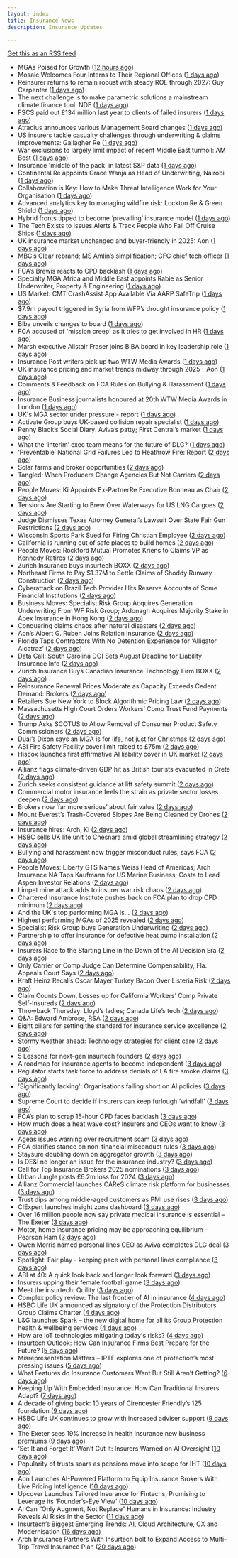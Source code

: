 ```yaml
---
layout: index
title: Insurance News
description: Insurance Updates

---
```


[Get this as an RSS feed](/insurance.rss)

<!-- news_marker starts -->
- MGAs Poised for Growth ([12 hours ago](https://insurance-edge.net/2025/07/05/mgas-poised-for-growth/))
- Mosaic Welcomes Four Interns to Their Regional Offices ([1 days ago](https://insurance-edge.net/2025/07/04/mosaic-welcomes-four-interns-to-their-regional-offices/))
- Reinsurer returns to remain robust with steady ROE through 2027: Guy Carpenter ([1 days ago](https://www.reinsurancene.ws/reinsurer-returns-to-remain-robust-with-steady-roe-through-2027-guy-carpenter/))
- The next challenge is to make parametric solutions a mainstream climate finance tool: NDF ([1 days ago](https://www.reinsurancene.ws/the-next-challenge-is-to-make-parametric-solutions-a-mainstream-climate-finance-tool-ndf/))
- FSCS paid out £134 million last year to clients of failed insurers ([1 days ago](https://www.insurancebusinessmag.com/uk/news/breaking-news/fscs-paid-out-134-million-last-year-to-clients-of-failed-insurers-541517.aspx))
- Atradius announces various Management Board changes ([1 days ago](https://www.reinsurancene.ws/atradius-announces-various-management-board-changes/))
- US insurers tackle casualty challenges through underwriting & claims improvements: Gallagher Re ([1 days ago](https://www.reinsurancene.ws/us-insurers-tackle-casualty-challenges-through-underwriting-claims-improvements-gallagher-re/))
- War exclusions to largely limit impact of recent Middle East turmoil: AM Best ([1 days ago](https://www.reinsurancene.ws/war-exclusions-to-largely-limit-impact-of-recent-middle-east-turmoil-am-best/))
- Insurance 'middle of the pack' in latest S&P data ([1 days ago](https://www.insurancebusinessmag.com/uk/news/breaking-news/insurance-middle-of-the-pack-in-latest-sandp-data-541505.aspx))
- Continental Re appoints Grace Wanja as Head of Underwriting, Nairobi ([1 days ago](https://www.reinsurancene.ws/continental-re-appoints-grace-wanja-as-head-of-underwriting-nairobi/))
- Collaboration is Key: How to Make Threat Intelligence Work for Your Organisation ([1 days ago](https://insurance-edge.net/2025/07/04/collaboration-is-key-how-to-make-threat-intelligence-work-for-your-organisation/))
- Advanced analytics key to managing wildfire risk: Lockton Re & Green Shield ([1 days ago](https://www.reinsurancene.ws/advanced-analytics-key-to-managing-wildfire-risk-lockton-re-green-shield/))
- Hybrid fronts tipped to become ‘prevailing’ insurance model ([1 days ago](https://www.postonline.co.uk/news/7958080/hybrid-fronts-tipped-to-become-%E2%80%98prevailing%E2%80%99-insurance-model))
- The Tech Exists to Issues Alerts & Track People Who Fall Off Cruise Ships ([1 days ago](https://insurance-edge.net/2025/07/04/the-tech-exists-to-issues-alerts-track-people-who-fall-off-cruise-ships/))
- UK insurance market unchanged and buyer-friendly in 2025: Aon ([1 days ago](https://www.reinsurancene.ws/uk-insurance-market-unchanged-and-buyer-friendly-in-2025-aon/))
- MBC’s Clear rebrand; MS Amlin’s simplification; CFC chief tech officer ([1 days ago](https://www.postonline.co.uk/news/7958061/mbc%E2%80%99s-clear-rebrand-ms-amlin%E2%80%99s-simplification-cfc-chief-tech-officer))
- FCA’s Brewis reacts to CPD backlash ([1 days ago](https://www.postonline.co.uk/news/7958077/fca%E2%80%99s-brewis-reacts-to-cpd-backlash))
- Specialty MGA Africa and Middle East appoints Rabie as Senior Underwriter, Property & Engineering ([1 days ago](https://www.reinsurancene.ws/specialty-mga-africa-and-middle-east-appoints-rabie-as-senior-underwriter-property-engineering/))
- US Market: CMT CrashAssist App Available Via AARP SafeTrip ([1 days ago](https://insurance-edge.net/2025/07/04/us-market-cmt-crashassist-app-available/))
- $7.9m payout triggered in Syria from WFP’s drought insurance policy ([1 days ago](https://www.reinsurancene.ws/7-9m-payout-triggered-in-syria-from-wfps-drought-insurance-policy/))
- Biba unveils changes to board ([1 days ago](https://www.postonline.co.uk/broker/7958072/biba-unveils-changes-to-board))
- FCA accused of 'mission creep' as it tries to get involved in HR ([1 days ago](https://www.insurancebusinessmag.com/uk/news/breaking-news/fca-accused-of-mission-creep-as-it-tries-to-get-involved-in-hr-541397.aspx))
- Marsh executive Alistair Fraser joins BIBA board in key leadership role ([1 days ago](https://www.insurancebusinessmag.com/uk/news/breaking-news/marsh-executive-alistair-fraser-joins-biba-board-in-key-leadership-role-541478.aspx))
- Insurance Post writers pick up two WTW Media Awards ([1 days ago](https://www.postonline.co.uk/news/7958073/insurance-post-writers-pick-up-two-wtw-media-awards))
- UK insurance pricing and market trends midway through 2025 - Aon ([1 days ago](https://www.insurancebusinessmag.com/uk/news/breaking-news/uk-insurance-pricing-and-market-trends-midway-through-2025--aon-541474.aspx))
- Comments & Feedback on FCA Rules on Bullying & Harassment ([1 days ago](https://insurance-edge.net/2025/07/04/comments-feedback-on-fca-rules-on-bullying-harassment/))
- Insurance Business journalists honoured at 20th WTW Media Awards in London ([1 days ago](https://www.insurancebusinessmag.com/uk/news/breaking-news/insurance-business-journalists-honoured-at-20th-wtw-media-awards-in-london-541470.aspx))
- UK's MGA sector under pressure - report ([1 days ago](https://www.insurancebusinessmag.com/uk/news/breaking-news/uks-mga-sector-under-pressure--report-541467.aspx))
- Activate Group buys UK-based collision repair specialist ([1 days ago](https://www.insurancebusinessmag.com/uk/news/breaking-news/activate-group-buys-ukbased-collision-repair-specialist-541464.aspx))
- Penny Black’s Social Diary: Aviva’s patty; First Central’s market ([1 days ago](https://www.postonline.co.uk/people/7957842/penny-black%E2%80%99s-social-diary-aviva%E2%80%99s-patty-first-central%E2%80%99s-market))
- What the ‘interim’ exec team means for the future of DLG? ([1 days ago](https://www.postonline.co.uk/personal/7958068/what-the-%E2%80%98interim%E2%80%99-exec-team-means-for-the-future-of-dlg))
- ‘Preventable’ National Grid Failures Led to Heathrow Fire: Report ([2 days ago](https://www.insurancejournal.com/news/international/2025/07/03/830295.htm))
- Solar farms and broker opportunities ([2 days ago](https://www.insurancebusinessmag.com/uk/news/breaking-news/solar-farms-and-broker-opportunities-541410.aspx))
- Tangled: When Producers Change Agencies But Not Carriers ([2 days ago](https://www.insurancejournal.com/blogs/agentsync/2025/07/03/830272.htm))
- People Moves: Ki Appoints Ex-PartnerRe Executive Bonneau as Chair ([2 days ago](https://www.insurancejournal.com/news/international/2025/07/03/830261.htm))
- Tensions Are Starting to Brew Over Waterways for US LNG Cargoes ([2 days ago](https://www.insurancejournal.com/news/southcentral/2025/07/03/830263.htm))
- Judge Dismisses Texas Attorney General’s Lawsuit Over State Fair Gun Restrictions ([2 days ago](https://www.insurancejournal.com/news/southcentral/2025/07/03/830256.htm))
- Wisconsin Sports Park Sued for Firing Christian Employee ([2 days ago](https://www.insurancejournal.com/news/midwest/2025/07/03/830252.htm))
- California is running out of safe places to build homes ([2 days ago](https://www.dig-in.com/articles/california-is-running-out-of-safe-places-to-build-homes))
- People Moves: Rockford Mutual Promotes Kriens to Claims VP as Kennedy Retires ([2 days ago](https://www.insurancejournal.com/news/midwest/2025/07/03/830176.htm))
- Zurich Insurance buys insurtech BOXX ([2 days ago](https://www.dig-in.com/articles/zurich-insurance-buys-insurtech-boxx))
- Northeast Firms to Pay $1.37M to Settle Claims of Shoddy Runway Construction ([2 days ago](https://www.insurancejournal.com/news/east/2025/07/03/830237.htm))
- Cyberattack on Brazil Tech Provider Hits Reserve Accounts of Some Financial Institutions ([2 days ago](https://www.insurancejournal.com/news/international/2025/07/03/830242.htm))
- Business Moves: Specialist Risk Group Acquires Generation Underwriting From WF Risk Group; Ardonagh Acquires Majority Stake in Apex Insurance in Hong Kong ([2 days ago](https://www.insurancejournal.com/news/international/2025/07/03/830224.htm))
- Conquering claims chaos after natural disasters ([2 days ago](https://www.insurancejournal.com/blogs/cotality/2025/07/03/830136.htm))
- Aon’s Albert G. Ruben Joins Relation Insurance ([2 days ago](https://www.insurancejournal.com/news/national/2025/07/03/830203.htm))
- Florida Taps Contractors With No Detention Experience for ‘Alligator Alcatraz’ ([2 days ago](https://www.insurancejournal.com/news/southeast/2025/07/03/830204.htm))
- Data Call: South Carolina DOI Sets August Deadline for Liability Insurance Info ([2 days ago](https://www.insurancejournal.com/news/southeast/2025/07/03/830186.htm))
- Zurich Insurance Buys Canadian Insurance Technology Firm BOXX ([2 days ago](https://www.insurancejournal.com/news/international/2025/07/03/830181.htm))
- Reinsurance Renewal Prices Moderate as Capacity Exceeds Cedent Demand: Brokers ([2 days ago](https://www.insurancejournal.com/news/international/2025/07/03/830166.htm))
- Retailers Sue New York to Block Algorithmic Pricing Law ([2 days ago](https://www.insurancejournal.com/news/east/2025/07/03/830163.htm))
- Massachusetts High Court Orders Workers’ Comp Trust Fund Payments ([2 days ago](https://www.insurancejournal.com/news/east/2025/07/03/830160.htm))
- Trump Asks SCOTUS to Allow Removal of Consumer Product Safety Commissioners ([2 days ago](https://www.insurancejournal.com/news/national/2025/07/03/830146.htm))
- Dual’s Dixon says an MGA is for life, not just for Christmas ([2 days ago](https://www.postonline.co.uk/news/7958070/dual%E2%80%99s-dixon-says-an-mga-is-for-life-not-just-for-christmas))
- ABI Fire Safety Facility cover limit raised to £75m ([2 days ago](https://www.postonline.co.uk/personal/7958069/abi-fire-safety-facility-cover-limit-raised-to-%C2%A375m))
- Hiscox launches first affirmative AI liability cover in UK market ([2 days ago](https://www.insurancebusinessmag.com/uk/news/cyber/hiscox-launches-first-affirmative-ai-liability-cover-in-uk-market-540863.aspx))
- Allianz flags climate-driven GDP hit as British tourists evacuated in Crete ([2 days ago](https://www.insurancebusinessmag.com/uk/news/breaking-news/allianz-flags-climatedriven-gdp-hit-as-british-tourists-evacuated-in-crete-541338.aspx))
- Zurich seeks consistent guidance at lift safety summit ([2 days ago](https://www.postonline.co.uk/commercial/7958060/zurich-seeks-consistent-guidance-at-lift-safety-summit))
- Commercial motor insurance feels the strain as private sector losses deepen ([2 days ago](https://www.insurancebusinessmag.com/uk/news/auto-motor/commercial-motor-insurance-feels-the-strain-as-private-sector-losses-deepen-541336.aspx))
- Brokers now ‘far more serious’ about fair value ([2 days ago](https://www.postonline.co.uk/broker/7958051/brokers-now-%E2%80%98far-more-serious%E2%80%99-about-fair-value))
- Mount Everest’s Trash-Covered Slopes Are Being Cleaned by Drones ([2 days ago](https://www.insurancejournal.com/news/international/2025/07/03/830155.htm))
- Insurance hires: Arch, Ki ([2 days ago](https://www.insurancebusinessmag.com/uk/news/breaking-news/insurance-hires-arch-ki-541317.aspx))
- HSBC sells UK life unit to Chesnara amid global streamlining strategy ([2 days ago](https://www.insurancebusinessmag.com/uk/news/breaking-news/hsbc-sells-uk-life-unit-to-chesnara-amid-global-streamlining-strategy-541314.aspx))
- Bullying and harassment now trigger misconduct rules, says FCA ([2 days ago](https://www.insurancebusinessmag.com/uk/news/breaking-news/bullying-and-harassment-now-trigger-misconduct-rules-says-fca-541312.aspx))
- People Moves: Liberty GTS Names Weiss Head of Americas; Arch Insurance NA Taps Kaufmann for US Marine Business; Costa to Lead Aspen Investor Relations ([2 days ago](https://www.insurancejournal.com/news/national/2025/07/03/830070.htm))
- Limpet mine attack adds to insurer war risk chaos ([2 days ago](https://www.insurancebusinessmag.com/uk/news/marine/limpet-mine-attack-adds-to-insurer-war-risk-chaos-541296.aspx))
- Chartered Insurance Institute pushes back on FCA plan to drop CPD minimum ([2 days ago](https://www.insurancebusinessmag.com/uk/news/breaking-news/chartered-insurance-institute-pushes-back-on-fca-plan-to-drop-cpd-minimum-541294.aspx))
- And the UK's top performing MGA is… ([2 days ago](https://www.insurancebusinessmag.com/uk/news/breaking-news/and-the-uks-top-performing-mga-is-541291.aspx))
- Highest performing MGAs of 2025 revealed ([2 days ago](https://www.postonline.co.uk/personal/7958065/highest-performing-mgas-of-2025-revealed))
- Specialist Risk Group buys Generation Underwriting ([2 days ago](https://www.insurancebusinessmag.com/uk/news/breaking-news/specialist-risk-group-buys-generation-underwriting-541292.aspx))
- Partnership to offer insurance for defective heat pump installation ([2 days ago](https://www.insurancebusinessmag.com/uk/news/property-insurance/partnership-to-offer-insurance-for-defective-heat-pump-installation-541290.aspx))
- Insurers Race to the Starting Line in the Dawn of the AI Decision Era ([2 days ago](https://www.insurancejournal.com/news/national/2025/07/03/830087.htm))
- Only Carrier or Comp Judge Can Determine Compensability, Fla. Appeals Court Says ([2 days ago](https://www.insurancejournal.com/news/southeast/2025/07/03/830124.htm))
- Kraft Heinz Recalls Oscar Mayer Turkey Bacon Over Listeria Risk ([2 days ago](https://www.insurancejournal.com/news/national/2025/07/03/830142.htm))
- Claim Counts Down, Losses up for California Workers’ Comp Private Self-Insureds ([2 days ago](https://www.insurancejournal.com/news/west/2025/07/03/830081.htm))
- Throwback Thursday: Lloyd’s ladies; Canada Life’s tech ([2 days ago](https://www.postonline.co.uk/lloyd%E2%80%99slondon/7956733/throwback-thursday-lloyd%E2%80%99s-ladies-canada-life%E2%80%99s-tech))
- Q&A: Edward Ambrose, RSA ([2 days ago](https://www.postonline.co.uk/commercial/7957600/qa-rsa%E2%80%99s-edward-ambrose-on-insuring-climate-professionals))
- Eight pillars for setting the standard for insurance service excellence ([2 days ago](https://www.postonline.co.uk/claims/7958010/eight-pillars-for-setting-the-standard-for-insurance-service-excellence))
- Stormy weather ahead: Technology strategies for client care ([2 days ago](https://www.dig-in.com/opinion/technology-strategies-for-client-care-during-weather-perils))
- 5 Lessons for next-gen insurtech founders ([2 days ago](https://www.dig-in.com/opinion/5-lessons-for-next-gen-insurtech-founders))
- A roadmap for insurance agents to become independent ([3 days ago](https://www.dig-in.com/opinion/a-roadmap-for-insurance-agents-to-become-independent))
- Regulator starts task force to address denials of LA fire smoke claims ([3 days ago](https://www.dig-in.com/news/regulator-starts-task-force-to-address-la-fire-smoke-claims))
- 'Significantly lacking': Organisations falling short on AI policies ([3 days ago](https://www.insurancebusinessmag.com/uk/business-strategy/significantly-lacking-organisations-falling-short-on-ai-policies-541262.aspx))
- Supreme Court to decide if insurers can keep furlough ‘windfall’ ([3 days ago](https://www.postonline.co.uk/commercial/7958063/supreme-court-to-decide-if-insurers-can-keep-furlough-%E2%80%98windfall%E2%80%99))
- FCA’s plan to scrap 15-hour CPD faces backlash ([3 days ago](https://www.postonline.co.uk/news/7958062/fca%E2%80%99s-plan-to-scrap-15-hour-cpd-faces-backlash))
- How much does a heat wave cost? Insurers and CEOs want to know ([3 days ago](https://www.dig-in.com/articles/how-much-does-a-heat-wave-cost-insurers-ceos-want-to-know))
- Ageas issues warning over recruitment scam ([3 days ago](https://www.postonline.co.uk/personal/7958059/ageas-issues-warning-over-recruitment-scam))
- FCA clarifies stance on non-financial misconduct rules ([3 days ago](https://www.postonline.co.uk/regulation/7958058/fca-confirms-non-financial-misconduct-violates-conduct-rules-for-insurers))
- Staysure doubling down on aggregator growth ([3 days ago](https://www.postonline.co.uk/news/7958037/staysure-doubling-down-on-aggregator-growth))
- Is DE&I no longer an issue for the insurance industry? ([3 days ago](https://www.insurancebusinessmag.com/uk/tv/is-deandi-no-longer-an-issue-for-the-insurance-industry-541196.aspx))
- Call for Top Insurance Brokers 2025 nominations ([3 days ago](https://www.insurancebusinessmag.com/uk/news/breaking-news/call-for-top-insurance-brokers-2025-nominations-541195.aspx))
- Urban Jungle posts £6.2m loss for 2024 ([3 days ago](https://www.postonline.co.uk/technology/7958056/urban-jungle-posts-%C2%A362m-loss-for-2024))
- Allianz Commercial launches CAReS climate risk platform for businesses ([3 days ago](https://www.insurancebusinessmag.com/uk/news/catastrophe/allianz-commercial-launches-cares-climate-risk-platform-for-businesses-541186.aspx))
- Trust dips among middle-aged customers as PMI use rises ([3 days ago](https://ifamagazine.com/trust-dips-among-middle-aged-customers-as-pmi-use-rises/))
- CIExpert launches insight zone dashboard ([3 days ago](https://ifamagazine.com/ciexpert-launches-insight-zone-dashboard/))
- Over 16 million people now say private medical insurance is essential – The Exeter ([3 days ago](https://ifamagazine.com/over-16-million-people-now-say-private-medical-insurance-is-essential-the-exeter/))
- Motor, home insurance pricing may be approaching equilibrium – Pearson Ham ([3 days ago](https://www.insurancebusinessmag.com/uk/news/auto-motor/motor-home-insurance-pricing-may-be-approaching-equilibrium--pearson-ham-541180.aspx))
- Owen Morris named personal lines CEO as Aviva completes DLG deal ([3 days ago](https://www.postonline.co.uk/news/7958055/owen-morris-appointed-personal-lines-ceo-as-aviva-completes-dlg-deal))
- Spotlight: Fair play - keeping pace with personal lines compliance ([3 days ago](https://www.postonline.co.uk/regulation/7957882/spotlight-fair-play-keeping-pace-with-personal-lines-compliance))
- ABI at 40: A quick look back and longer look forward ([3 days ago](https://www.postonline.co.uk/regulation/7957233/abi-at-40-a-quick-look-back-and-longer-look-forward))
- Insurers upping their female football game ([3 days ago](https://www.postonline.co.uk/commercial/7957892/insurers-upping-their-female-football-game))
- Meet the insurtech: Quility ([3 days ago](https://www.dig-in.com/news/meet-the-insurtech-quility))
- Complex policy review: The last frontier of AI in insurance ([4 days ago](https://www.dig-in.com/opinion/complex-policy-review-and-ai-in-insurance))
- HSBC Life UK announced as signatory of the Protection Distributors Group Claims Charter ([4 days ago](https://ifamagazine.com/hsbc-life-uk-announced-as-signatory-of-the-protection-distributors-group-claims-charter/))
- L&G launches Spark – the new digital home for all its Group Protection health & wellbeing services ([4 days ago](https://ifamagazine.com/lg-launches-spark-the-new-digital-home-for-all-its-group-protection-health-wellbeing-services/))
- How are IoT technologies mitigating today's risks? ([4 days ago](https://www.dig-in.com/news/how-iot-technologies-are-mitigating-risks))
- Insurtech Outlook: How Can Insurance Firms Best Prepare for the Future? ([5 days ago](https://thefintechtimes.com/insurtech-outlook-how-can-insurance-firms-best-prepare-for-the-future/))
- Misrepresentation Matters – IPTF explores one of protection’s most pressing issues ([5 days ago](https://ifamagazine.com/misrepresentation-matters-iptf-explores-one-of-protections-most-pressing-issues/))
- What Features do Insurance Customers Want But Still Aren’t Getting? ([6 days ago](https://thefintechtimes.com/what-features-do-insurance-customers-want-but-still-arent-getting/))
- Keeping Up With Embedded Insurance: How Can Traditional Insurers Adapt? ([7 days ago](https://thefintechtimes.com/keeping-up-with-embedded-insurance-how-can-traditional-insurers-adapt/))
- A decade of giving back: 10 years of Cirencester Friendly’s 125 foundation ([9 days ago](https://ifamagazine.com/a-decade-of-giving-back-10-years-of-cirencester-friendlys-125-foundation/))
- HSBC Life UK continues to grow with increased adviser support ([9 days ago](https://ifamagazine.com/hsbc-life-uk-continues-to-grow-with-increased-adviser-support/))
- The Exeter sees 19% increase in health insurance new business premiums ([9 days ago](https://ifamagazine.com/the-exeter-sees-19-increase-in-health-insurance-new-business-premiums/))
- ‘Set It and Forget It’ Won’t Cut It: Insurers Warned on AI Oversight ([10 days ago](https://thefintechtimes.com/set-it-and-forget-it-wont-cut-it-insurers-warned-on-ai-oversight/))
- Popularity of trusts soars as pensions move into scope for IHT ([10 days ago](https://ifamagazine.com/popularity-of-trusts-soars-as-pensions-move-into-scope-for-iht/))
- Aon Launches AI-Powered Platform to Equip Insurance Brokers With Live Pricing Intelligence ([10 days ago](https://thefintechtimes.com/aon-launches-ai-powered-platform-to-equip-insurance-brokers-with-live-pricing-intelligence/))
- Upcover Launches Tailored Insurance for Fintechs, Promising to Leverage its ‘Founder’s-Eye View’ ([10 days ago](https://thefintechtimes.com/upcover-launches-tailored-insurance-for-fintechs-promising-to-leverage-its-founders-eye-view/))
- AI Can “Only Augment, Not Replace” Humans in Insurance: Industry Reveals AI Risks in the Sector ([11 days ago](https://thefintechtimes.com/ai-can-only-augment-not-replace-humans-in-insurance-industry-reveals-ai-risks-in-the-sector/))
- Insurtech’s Biggest Emerging Trends: AI, Cloud Architecture, CX and Modernisation ([16 days ago](https://thefintechtimes.com/insurtech-biggest-emerging-trends-ai-cloud-architecture-cx-and-data/))
- Arch Insurance Partners With Insurtech bolt to Expand Access to Multi-Trip Travel Insurance Plan ([20 days ago](https://thefintechtimes.com/arch-insurance-partners-with-insurtech-bolt-to-expand-access-to-multi-trip-travel-insurance-plan/))

<!-- news_marker ends -->